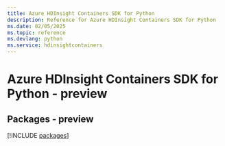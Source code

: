 ```yaml
---
title: Azure HDInsight Containers SDK for Python
description: Reference for Azure HDInsight Containers SDK for Python
ms.date: 02/05/2025
ms.topic: reference
ms.devlang: python
ms.service: hdinsightcontainers
---
```

# Azure HDInsight Containers SDK for Python - preview
## Packages - preview
[!INCLUDE [packages](hdinsight-containers-index.md)]